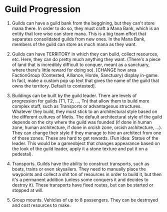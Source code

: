 # Guild Progression

1. Guilds can have a guild bank from the beggining, but they can't store mana there. In order to do so, they must craft a Mana Bank, which is an entity that lore wise can store mana. This is a big team effort that separates consolidated guilds from new ones. In the Mana Bank, members of the guild can store as much mana as they want.

2. Guilds can have TERRITORY in which they can build, collect resources, etc. Here, they can do pretty much anything they want. (There's a piece of land that is incredibly difficult to conquer, meant as a sanctuary, where there's little reward for doing so). [CHANGE how area FactionGroup (Contested, Alliance, Horde, Sanctuary) display in-game. In fact, make a custom pop up text that gives the name of the guild that owns the territory. Default to contested].

3. Buildings can be built by the guild leader. There are levels of progression for guilds (T1, T2, ..., Tn) that allow them to build more complex stuff, such as Transports or advantageous structures. Whatever they build, they must stick to an architectural style based on the different cultures of Metis. The default architectural style of the guild depends on the city where the guild was founded (if done in human zone, human architecture, if done in orcish zone, orcish architecture, ...). They can change their style if they manage to hire an architect from one of those zones. These are hard to get rewards. (Fun idea: Statue of the leader. This would be a gameobject that changes appearance based on the look of the guild leader, apply it a stone texture and put it on a pedestal).

4. Transports. Guilds have the ability to construct transports, such as boats, trains or even skysailers. They need to manually place the waypoints and collect a shit ton of resources in order to build it, but then it's a permanent addition (unless some conquers it and decides to destroy it). These transports have fixed routes, but can be started or stopped at will.

5. Group mounts. Vehicles of up to 8 passengers. They can be destroyed and cost resources to make.
